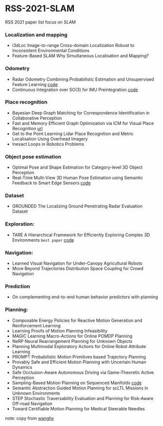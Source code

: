 # RSS-2021-SLAM
RSS 2021 paper list focus on SLAM



### Localization and mapping
- i3dLoc Image-to-range Cross-domain Localization Robust to Inconsistent Environmental Conditions
- Feature-Based SLAM Why Simultaneous Localisation and Mapping?

### Odometry
- Radar Odometry Combining Probabilistic Estimation and Unsupervised Feature Learning [code](https://github.com/utiasASRL/hero_radar_odometry)
- Continuous Integration over SO(3) for IMU Preintegration [code](https://github.com/UTS-CAS/ugpm)

### Place recognition
- Bayesian Deep Graph Matching for Correspondence Identification in Collaborative Perception
- Fast and Memory Efficient Graph Optimization via ICM for Visual Place Recognition [url](https://www.tu-chemnitz.de/etit/proaut/en/research/rsrc/prstructure/ICM_0_1.zip)
- Get to the Point Learning Lidar Place Recognition and Metric Localisation Using Overhead Imagery 
- Inexact Loops in Robotics Problems


### Object pose estimation
- Optimal Pose and Shape Estimation for Category-level 3D Object Perception
- Real-Time Multi-View 3D Human Pose Estimation using Semantic Feedback to Smart Edge Sensors [code](https://github.com/AIS-Bonn/SmartEdgeSensor3DHumanPose)

### Dataset
- GROUNDED The Localizing Ground Penetrating Radar Evaluation Dataset

### Exploration:
- TARE A Hierarchical Framework for Efficiently Exploring Complex 3D Environments `best paper` [code](https://github.com/caochao39/tare_planner)

### Navigation:
- Learned Visual Navigation for Under-Canopy Agricultural Robots
- Move Beyond Trajectories Distribution Space Coupling for Crowd Navigation
### Prediction
- On complementing end-to-end human behavior predictors with planning

### Planning:
- Composable Energy Policies for Reactive Motion Generation and Reinforcement Learning
- Learning Proofs of Motion Planning Infeasibility
- MAGIC Learning Macro-Actions for Online POMDP Planning
- NeRP Neural Rearrangement Planning for Unknown Objects
- Planning Multimodal Exploratory Actions for Online Robot Attribute Learning
- PROMPT Probabilistic Motion Primitives based Trajectory Planning
- Provably Safe and Efficient Motion Planning with Uncertain Human Dynamics
- Safe Occlusion-Aware Autonomous Driving via Game-Theoretic Active Perception
- Sampling-Based Motion Planning on Sequenced Manifolds [code](https://github.com/etpr/sequential-manifold-planning)
- Semantic Abstraction Guided Motion Planning for scLTL Missions in Unknown Environments 
- STEP Stochastic Traversability Evaluation and Planning for Risk-Aware Off-road Navigation
- Toward Certifiable Motion Planning for Medical Steerable Needles


note: copy from [wanghy](https://zhuanlan.zhihu.com/p/391194240)
